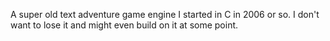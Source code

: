 A super old text adventure game engine I started in C in 2006 or so.
I don't want to lose it and might even build on it at some point.
